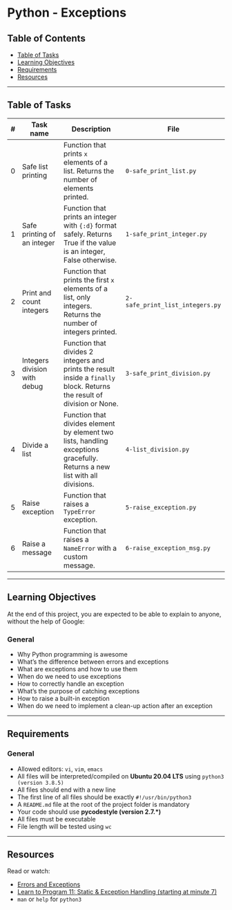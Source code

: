 # Python - Exceptions

## Table of Contents
- [Table of Tasks](#table-of-tasks)  
- [Learning Objectives](#learning-objectives)  
- [Requirements](#requirements)  
- [Resources](#resources)  

---

## Table of Tasks

| #  | Task name                       | Description                                                                 | File                           |
|----|---------------------------------|-----------------------------------------------------------------------------|--------------------------------|
| 0  | Safe list printing              | Function that prints `x` elements of a list. Returns the number of elements printed. | `0-safe_print_list.py`         |
| 1  | Safe printing of an integer     | Function that prints an integer with `{:d}` format safely. Returns True if the value is an integer, False otherwise. | `1-safe_print_integer.py`      |
| 2  | Print and count integers        | Function that prints the first `x` elements of a list, only integers. Returns the number of integers printed. | `2-safe_print_list_integers.py` |
| 3  | Integers division with debug    | Function that divides 2 integers and prints the result inside a `finally` block. Returns the result of division or None. | `3-safe_print_division.py`     |
| 4  | Divide a list                   | Function that divides element by element two lists, handling exceptions gracefully. Returns a new list with all divisions. | `4-list_division.py`           |
| 5  | Raise exception                 | Function that raises a `TypeError` exception.                               | `5-raise_exception.py`         |
| 6  | Raise a message                 | Function that raises a `NameError` with a custom message.                   | `6-raise_exception_msg.py`     |

---

## Learning Objectives
At the end of this project, you are expected to be able to explain to anyone, without the help of Google:

### General
- Why Python programming is awesome  
- What’s the difference between errors and exceptions  
- What are exceptions and how to use them  
- When do we need to use exceptions  
- How to correctly handle an exception  
- What’s the purpose of catching exceptions  
- How to raise a built-in exception  
- When do we need to implement a clean-up action after an exception  

---

## Requirements

### General
- Allowed editors: `vi`, `vim`, `emacs`  
- All files will be interpreted/compiled on **Ubuntu 20.04 LTS** using `python3 (version 3.8.5)`  
- All files should end with a new line  
- The first line of all files should be exactly `#!/usr/bin/python3`  
- A `README.md` file at the root of the project folder is mandatory  
- Your code should use **pycodestyle (version 2.7.*)**  
- All files must be executable  
- File length will be tested using `wc`  

---

## Resources

Read or watch:  
- [Errors and Exceptions](https://docs.python.org/3/tutorial/errors.html)  
- [Learn to Program 11: Static & Exception Handling (starting at minute 7)](https://www.youtube.com/watch?v=7vbgD-3s-w4)  
- `man` or `help` for `python3`